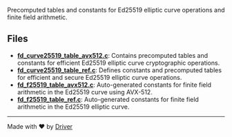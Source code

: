 <!--------------------------------------------------------------------------------->
<!-- IMPORTANT: This file is auto-generated by Driver (https://driver.ai). -------->
<!-- Manual edits may be overwritten on future commits. --------------------------->
<!--------------------------------------------------------------------------------->

Precomputed tables and constants for Ed25519 elliptic curve operations and finite field arithmetic.


## Files
- **[fd_curve25519_table_avx512.c](fd_curve25519_table_avx512.c.md)**: Contains precomputed tables and constants for efficient Ed25519 elliptic curve cryptographic operations.
- **[fd_curve25519_table_ref.c](fd_curve25519_table_ref.c.md)**: Defines constants and precomputed tables for efficient and secure Ed25519 elliptic curve operations.
- **[fd_f25519_table_avx512.c](fd_f25519_table_avx512.c.md)**: Auto-generated constants for finite field arithmetic in the Ed25519 curve using AVX-512.
- **[fd_f25519_table_ref.c](fd_f25519_table_ref.c.md)**: Auto-generated constants for finite field arithmetic in the Ed25519 elliptic curve.

---
Made with ❤️ by [Driver](https://www.driver.ai/)